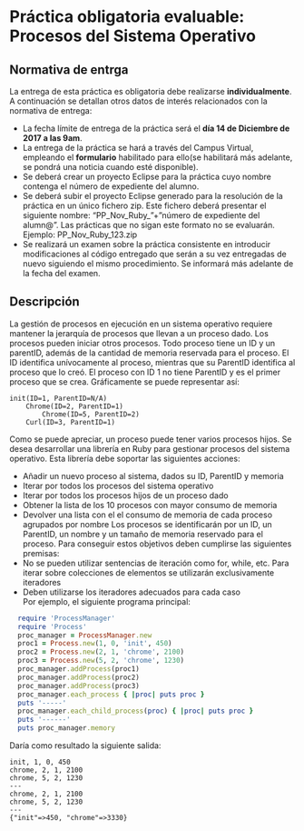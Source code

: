 # Práctica obligatoria evaluable: Procesos del Sistema Operativo
## Normativa de entrga
La entrega de esta práctica es obligatoria debe realizarse **individualmente**. A continuación se detallan otros datos de interés relacionados con la normativa de entrega: 
+ La fecha límite de entrega de la práctica será el **día 14 de Diciembre de 2017 a las 9am**.
+ La entrega de la práctica se hará a través del Campus Virtual, empleando el **formulario** habilitado para ello(se habilitará más adelante, se pondrá una noticia cuando esté disponible). 
+ Se deberá crear un proyecto Eclipse para la práctica cuyo nombre contenga el número de expediente del alumno.
+ Se deberá subir el proyecto Eclipse generado para la resolución de la práctica en un único fichero zip. Este fichero deberá presentar el siguiente   nombre:   “PP_Nov_Ruby_”+”número   de   expediente   del
alumn@”. Las prácticas que no sigan este formato no se evaluarán. Ejemplo: PP_Nov_Ruby_123.zip
+ Se realizará un examen sobre la práctica consistente en introducir modificaciones al código entregado que serán a su vez entregadas de nuevo siguiendo el mismo procedimiento. Se informará más adelante de la fecha del examen.  
## Descripción
La gestión de procesos en ejecución en un sistema operativo requiere mantener la  jerarquía  de procesos que llevan a un proceso  dado. Los procesos pueden iniciar otros procesos. Todo proceso tiene un ID y un parentID, además de la cantidad de memoria reservada para el proceso. El ID identifica unívocamente al proceso, mientras que su ParentID identifica al proceso que lo creó. El proceso con ID 1 no tiene ParentID y es el primer proceso que se crea. Gráficamente se puede representar así:  
```
init(ID=1, ParentID=N/A)  
    Chrome(ID=2, ParentID=1)  
        Chrome(ID=5, ParentID=2)  
    Curl(ID=3, ParentID=1)  
```
Como se puede apreciar, un proceso puede tener varios procesos hijos. Se desea desarrollar una librería en Ruby para gestionar procesos del sistema operativo. Esta librería debe soportar las siguientes acciones:
+ Añadir un nuevo proceso al sistema, dados su ID, ParentID y memoria
+ Iterar por todos los procesos del sistema operativo
+ Iterar por todos los procesos hijos de un proceso dado
+ Obtener la lista de los 10 procesos con mayor consumo de memoria
+ Devolver una lista con el el consumo de memoria de cada proceso agrupados por nombre
Los procesos se identificarán por un ID, un ParentID, un nombre y un tamaño de memoria reservado para el proceso. Para conseguir estos objetivos deben cumplirse las siguientes premisas:
+ No se pueden utilizar sentencias de iteración como for, while, etc. Para iterar sobre colecciones de elementos se utilizarán exclusivamente iteradores
+ Deben utilizarse los iteradores adecuados para cada caso  
Por ejemplo, el siguiente programa principal:
```Ruby
  require 'ProcessManager'
  require 'Process'
  proc_manager = ProcessManager.new
  proc1 = Process.new(1, 0, 'init', 450)
  proc2 = Process.new(2, 1, 'chrome', 2100)
  proc3 = Process.new(5, 2, 'chrome', 1230)
  proc_manager.addProcess(proc1)
  proc_manager.addProcess(proc2)
  proc_manager.addProcess(proc3)
  proc_manager.each_process { |proc| puts proc }
  puts '-----'
  proc_manager.each_child_process(proc) { |proc| puts proc }
  puts '------'
  puts proc_manager.memory
```
Daría como resultado la siguiente salida: 
``` 
init, 1, 0, 450  
chrome, 2, 1, 2100  
chrome, 5, 2, 1230  
---
chrome, 2, 1, 2100
chrome, 5, 2, 1230
---
{"init"=>450, "chrome"=>3330}
```